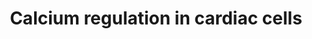 ---
annotations:
- type: Disease Ontology
  value: cardiovascular system disease
- type: Pathway Ontology
  value: calcium/calcium-mediated signaling pathway
- type: Cell Type Ontology
  value: cardiac muscle cell
authors:
- MaintBot
- Thomas
- Christine Chichester
- Mkutmon
- Eweitz
description: 'Calcium is a common signaling mechanism, as once it enters the cytoplasm
  it exerts allosteric regulatory affects on many enzymes and proteins. Calcium can
  act in signal transduction after influx resulting from activation of ion channels
  or as a second messenger caused by indirect signal transduction pathways such as
  G protein-coupled receptors. Movement of calcium ions from the extracellular compartment
  to the intracellular compartment alters membrane depolarisation. This is seen in
  the heart, during the plateau phase of ventricular contraction. In this example,
  calcium acts to maintain depolarisation of the heart.  Source: [[wikipedia:Calcium_signaling|Wikipedia]]'
last-edited: 2021-05-21
organisms:
- Canis familiaris
redirect_from:
- /index.php/Pathway:WP1159
- /instance/WP1159
schema-jsonld:
- '@context': https://schema.org/
  '@id': https://wikipathways.github.io/pathways/WP1159.html
  '@type': Dataset
  creator:
    '@type': Organization
    name: WikiPathways
  description: 'Calcium is a common signaling mechanism, as once it enters the cytoplasm
    it exerts allosteric regulatory affects on many enzymes and proteins. Calcium
    can act in signal transduction after influx resulting from activation of ion channels
    or as a second messenger caused by indirect signal transduction pathways such
    as G protein-coupled receptors. Movement of calcium ions from the extracellular
    compartment to the intracellular compartment alters membrane depolarisation. This
    is seen in the heart, during the plateau phase of ventricular contraction. In
    this example, calcium acts to maintain depolarisation of the heart.  Source: [[wikipedia:Calcium_signaling|Wikipedia]]'
  keywords:
  - GRK4
  - PIP2
  - ATP1B2
  - RGS10
  - ATP2B1
  - RGS16
  - PRKCE
  - GJD2
  - ADRA1D
  - PRKCG
  - GJA3
  - PRKACA
  - ADRB1
  - GRK5
  - GJA5
  - GNAI2
  - RGS17
  - Connexin
  - GJA1
  - ARRB2
  - ADCY9
  - CHRM2
  - RYR3
  - RGS6
  - ITPR2
  - Na+
  - CALR
  - ADP
  - ADCY3
  - ADCY2
  - GJB1
  - ANXA6
  - CAMK2B
  - GNB2
  - ADCY4
  - GNA11
  - ATP2A2
  - CACNA1E
  - GNAQ
  - GNG7
  - CACNB1
  - PRKCA
  - SLC8A1
  - ADRA1A
  - cAMP
  - RGS14
  - PRKCH
  - GNG5
  - SFN
  - ADCY1
  - CHRM5
  - ADRB3
  - GJA12
  - ADCY5
  - GNG13
  - RGS1
  - GNAZ
  - PRKAR2A
  - GNAI3
  - PRKCZ
  - ADRB2
  - ATP1B1
  - RGS18
  - ADCY7
  - GNAI1
  - GNAS
  - ATP
  - PRKAR1B
  - RGS9
  - GNAO1
  - ADRA1B
  - YWHAQ
  - GJA4
  - CACNA1A
  - RGS5
  - GJB3
  - YWHAZ
  - IP4
  - PRKCB
  - RGS19
  - CACNA1S
  - ATP1B3
  - ADCY6
  - GNG12
  - CALM2
  - YWHAH
  - FXYD2
  - GJB2
  - PLN
  - RGS2
  - CALM1
  - GNG2
  - CACNA1B
  - Pi
  - PRKCQ
  - RGS3
  - GNB5
  - CAMK2D
  - CASQ2
  - GNG11
  - SLC8A3
  - RGS11
  - FKBP1A
  - CAMK2A
  - RGS20
  - PKIA
  - CHRM1
  - RGS4
  - ITPR3
  - PKIB
  - CACNA1D
  - CALM3
  - YWHAB
  - Ca2+
  - GNGT1
  - ATP2A3
  - GJA8
  - RYR2
  - Epinephrine
  - CASQ1
  - GNG3
  - GJA9
  - PRKAR2B
  - GNB1
  - IP3
  - ARRB1
  - K+
  - PRKD1
  - GJB6
  - GJB4
  - CAMK4
  - ATP2B3
  - GJB5
  - CHRM4
  - GJC1
  - CHRM3
  - KCNJ5
  - PKIG
  - PRKAR1A
  - YWHAG
  - GNG8
  - CAMK2G
  - RGS7
  - GNG4
  - RYR1
  - DAG
  - GNB3
  - ATP1A4
  - Acetylcholine
  - CAMK1
  - ITPR1
  - PRKCD
  - YWHAE
  - PLCB3
  - ADCY8
  - CACNB3
  - GRK6
  - ATP2B2
  - CACNA1C
  - GNB4
  - KCNJ3
  - PRKACB
  - KCNB1
  license: CC0
  name: Calcium regulation in cardiac cells
seo: CreativeWork
title: Calcium regulation in cardiac cells
wpid: WP1159
---